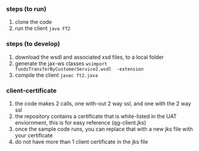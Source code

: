 ### steps (to run)

1. clone the code
2. run the client `java FT2`

### steps (to develop)

1. download the wsdl and associated xsd files, to a local folder
2. generate the jax-ws classes `wsimport fundsTransferByCustomerService2.wsdl  -extension`
3. compile the client `javac ft2.java`

### client-certificate

1. the code makes 2 calls, one with-out 2 way ssl, and one with the 2 way ssl
2. the repository contains a certificate that is white-listed in the UAT enviornment, this is for easy reference (qg-client.jks)
3. once the sample code runs, you can replace that with a new jks file with your certificate
4. do not have more than 1 client certificate in the jks file
